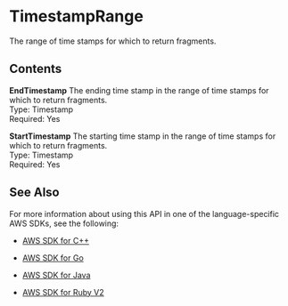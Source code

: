 # TimestampRange<a name="API_reader_TimestampRange"></a>

The range of time stamps for which to return fragments\.

## Contents<a name="API_reader_TimestampRange_Contents"></a>

 **EndTimestamp**   <a name="KinesisVideo-Type-reader_TimestampRange-EndTimestamp"></a>
The ending time stamp in the range of time stamps for which to return fragments\.  
Type: Timestamp  
Required: Yes

 **StartTimestamp**   <a name="KinesisVideo-Type-reader_TimestampRange-StartTimestamp"></a>
The starting time stamp in the range of time stamps for which to return fragments\.  
Type: Timestamp  
Required: Yes

## See Also<a name="API_reader_TimestampRange_SeeAlso"></a>

For more information about using this API in one of the language\-specific AWS SDKs, see the following:

+  [AWS SDK for C\+\+](http://docs.aws.amazon.com/goto/SdkForCpp/kinesis-video-reader-data-2017-09-30/TimestampRange) 

+  [AWS SDK for Go](http://docs.aws.amazon.com/goto/SdkForGoV1/kinesis-video-reader-data-2017-09-30/TimestampRange) 

+  [AWS SDK for Java](http://docs.aws.amazon.com/goto/SdkForJava/kinesis-video-reader-data-2017-09-30/TimestampRange) 

+  [AWS SDK for Ruby V2](http://docs.aws.amazon.com/goto/SdkForRubyV2/kinesis-video-reader-data-2017-09-30/TimestampRange) 